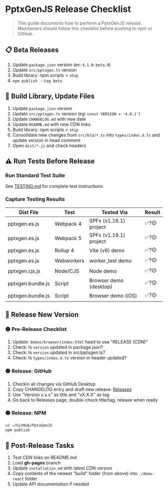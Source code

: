 # PptxGenJS Release Checklist

> This guide documents how to perform a PptxGenJS release.
> Maintainers should follow this checklist before pushing to npm or GitHub.

## 📋 Beta Releases

1. Update `package.json` version (ex: `4.1.0-beta.0`)
2. Update `src/pptxgen.ts` version
3. Build library: npm scripts > `ship`
4. `npm publish --tag beta`

## 🚀 Build Library, Update Files

1. Update `package.json` version
2. Update `src/pptxgen.ts` version (eg: `const VERSION = '4.0.1'`)
3. Update `CHANGELOG.md` with new date
4. Update `README.md` with new CDN links
5. Build library: npm scripts > `ship`
6. Consolidate new changes from `src/bld/*.ts` into `types/index.d.ts` and update version in head comment
7. Open `dist/*.js` and check headers

## ⚠️ Run Tests Before Release

### Run Standard Test Suite

See [TESTING.md](./TESTING.md) for complete test instructions.

### Capture Testing Results

| Dist File         | Test       | Tested Via             | Result |
| ----------------- | ---------- | ---------------------- | ------ |
| pptxgen.es.js     | Webpack 4  | SPFx (v1.16.1) project | ✅?🟡    |
| pptxgen.es.js     | Webpack 5  | SPFx (v1.19.1) project | ✅?🟡    |
| pptxgen.es.js     | Rollup 4   | Vite (v6) demo         | ✅?🟡    |
| pptxgen.es.js     | Webworkers | worker_test demo       | ✅?🟡    |
| pptxgen.cjs.js    | Node/CJS   | Node demo              | ✅?🟡    |
| pptxgen.bundle.js | Script     | Browser demo (desktop) | ✅?🟡    |
| pptxgen.bundle.js | Script     | Browser demo (iOS)     | ✅?🟡    |

## 🚌 Release New Version

### 🟡 Pre-Release Checklist

1. Update: `demos/browser/index.html` head to use "RELEASE (CDN)"
2. Check: Is `version` updated in package.json?
3. Check: Is `version` updated in src/pptxgen.ts?
4. Check: Is `types/index.d.ts` version in header updated?

### 🟢 Release: GitHub

1. Checkin all changes via GitHub Desktop
2. Copy CHANGELOG entry and draft new release: [Releases](https://github.com/gitbrent/PptxGenJS/releases)
3. Use "Version x.x.x" as title and "vX.X.X" as tag
4. Go back to Releases page, double-check title/tag, release when ready

### 🟢 Release: NPM

```bash
cd ~/GitHub/PptxGenJS
npm publish
```

## 🏁 Post-Release Tasks

1. Test CDN links on README.md
2. Load **gh-pages** branch
3. Update `installation.md` with latest CDN version
4. Copy contents of the newest "build" folder (from above) into `./demo-react` folder
5. Update API documentation if needed
